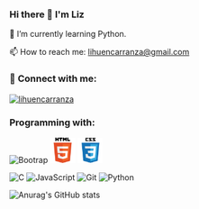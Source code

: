 ### Hi there 👋 I'm Liz

🌱 I’m currently learning Python.

📫 How to reach me: lihuencarranza@gmail.com

### 🔗 **Connect with me:**
<a href="https://linkedin.com/in/lihuencarranza" target="blank"><img align="center" src="https://raw.githubusercontent.com/rahuldkjain/github-profile-readme-generator/master/src/images/icons/Social/linked-in-alt.svg" alt="lihuencarranza" height="30" width="40" /></a>

### **Programming with:**

<p align="left">
<img alt="Bootrap" width=45px src="https://img.icons8.com/color/344/bootstrap.png"\>
<img alt="HTML5" width="45px" src="https://raw.githubusercontent.com/github/explore/80688e429a7d4ef2fca1e82350fe8e3517d3494d/topics/html/html.png" />
<img alt="CSS3" width="45px" src="https://raw.githubusercontent.com/github/explore/80688e429a7d4ef2fca1e82350fe8e3517d3494d/topics/css/css.png" />
</p>

<p align="left">
<img alt="C" src="https://img.icons8.com/color/48/000000/c-programming.png"/>
<img alt="JavaScript" width=45px src="https://img.icons8.com/color/344/javascript--v1.png"/>
<img alt="Git" src="https://img.icons8.com/color/48/000000/git.png"/>
<img alt="Python" src="https://img.icons8.com/color/48/000000/python--v1.png"/>
</p>

![Anurag's GitHub stats](https://github-readme-stats.vercel.app/api?username=lizcarranza&show_icons=true&theme=jolly)

<!-- [![Top Langs](https://github-readme-stats.vercel.app/api/top-langs/?username=lizcarranza&theme=jolly)](https://github.com/anuraghazra/github-readme-stats)

<!--
**lizcarranza/lizcarranza** is a ✨ _special_ ✨ repository because its `README.md` (this file) appears on your GitHub profile.

Here are some ideas to get you started:

- 🔭 I’m currently working on ...
- 🌱 I’m currently learning ...
- 👯 I’m looking to collaborate on ...
- 🤔 I’m looking for help with ...
- 💬 Ask me about ...
- 📫 How to reach me: ...
- 😄 Pronouns: ...
- ⚡ Fun fact: ...
-->

